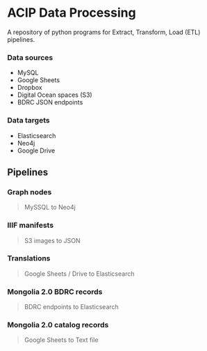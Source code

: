 # ACIP Data Processing

A repository of python programs for Extract, Transform, Load (ETL) pipelines.

### Data sources

- MySQL
- Google Sheets
- Dropbox
- Digital Ocean spaces (S3)
- BDRC JSON endpoints

### Data targets

- Elasticsearch
- Neo4j
- Google Drive

## Pipelines

### Graph nodes

> MySSQL to Neo4j

### IIIF manifests

> S3 images to JSON

### Translations

> Google Sheets / Drive to Elasticsearch

### Mongolia 2.0 BDRC records

> BDRC endpoints to Elasticsearch

### Mongolia 2.0 catalog records

> Google Sheets to Text file
